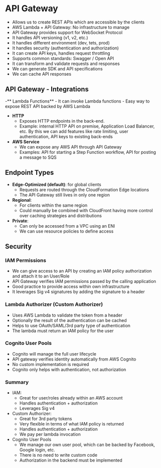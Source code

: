# API Gateway

- Allows us to create REST APIs which are accessible by the clients
- AWS Lambda + API Gateway: No infrastructure to manage
- API Gateway provides support for WebSocket Protocol
- It handles API versioning (v1, v2, etc.)
- It handles different environment (dev, tets, prod)
- It handles security (authentication and authorization)
- It can create API keys, handles request throttling
- Supports common standards: Swagger / Open API
- It can transform and validate requests and responses
- We can generate SDK and API specifications
- We can cache API responses

## API Gateway - Integrations

-** Lambda Functions**
    - It can invoke Lambda functions
    - Easy way to expose REST API backed by AWS Lambda
- **HTTP**
    - Exposes HTTP endpoints in the back-end. 
    - Example: internal HTTP API on premise, Application Load Balancer, etc. By this we can add features like rate limiting, user authentication, API keys to existing back-ends
- **AWS Service**
    - We can expose any AWS API through API Gateway
    - Examples: API for starting a Step Function workflow, API for posting a message to SQS

## Endpoint Types

- **Edge-Optimized (default)**: for global clients
    - Requests are routed through the CloudFormation Edge locations
    - The API Gateway still lives in only one region
- **Regional**:
    - For clients within the same region
    - Could manually be combined with CloudFront having more control over caching strategies and distributions
- **Private**:
    - Can only be accessed from a VPC using an ENI
    - We can use resource policies to define access

## Security

### IAM Permissions

- We can give access to an API by creating an IAM policy authorization and attach it to an User/Role
- API Gateway verifies IAM permissions passed by the calling application
- Good practice to provide access within own infrastructure
- It leverages Sig v4 signatures by adding the signature to a header 

### Lambda Authorizer (Custom Authorizer)

- Uses AWS Lambda to validate the token from a header
- Optionally the result of the authentication can be cached
- Helps to use OAuth/SAML/3rd party type of authentication
- The lambda must return an IAM policy for the user

### Cognito User Pools

- Cognito will manage the full user lifecycle
- API gateway verifies identity automatically from AWS Cognito
- No custom implementation is required
- Cognito only helps with authentication, not authorization

### Summary

- IAM:
    - Great for user/roles already within an AWS account
    - Handles authentication + authorization
    - Leverages Sig v4
- Custom Authorizer:
    - Great for 3rd party tokens
    - Very flexible in terms of what IAM policy is returned
    - Handles authentication + authorization
    - We pay per lambda invocation
- Cognito User Pools
    - We manage our own user pool, which can be backed by Facebook, Google login, etc.
    - There is no need to write custom code
    - Authorization in the backend must be implemented
